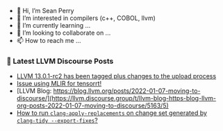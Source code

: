 - 👋 Hi, I’m Sean Perry
- 👀 I’m interested in compilers (c++, COBOL, llvm)
- 🌱 I’m currently learning ...
- 💞️ I’m looking to collaborate on ...
- 📫 How to reach me ...

<!---
s66perry/s66perry is a ✨ special ✨ repository because its `README.md` (this file) appears on your GitHub profile.
You can click the Preview link to take a look at your changes.
--->
### 📕 Latest LLVM Discourse Posts

<!-- DISCOURSE-LLVM:START -->
- [LLVM 13.0.1-rc2 has been tagged plus changes to the upload process](https://llvm.discourse.group/t/llvm-13-0-1-rc2-has-been-tagged-plus-changes-to-the-upload-process/5551/1)
- [Issue using MLIR for tensorrt!](https://llvm.discourse.group/t/issue-using-mlir-for-tensorrt/5331/2)
- [LLVM Blog: https://blog.llvm.org/posts/2022-01-07-moving-to-discourse/](https://llvm.discourse.group/t/llvm-blog-https-blog-llvm-org-posts-2022-01-07-moving-to-discourse/5163/5)
- [How to run `clang-apply-replacements` on change set generated by `clang-tidy --export-fixes`?](https://llvm.discourse.group/t/how-to-run-clang-apply-replacements-on-change-set-generated-by-clang-tidy-export-fixes/4757/2)
<!-- DISCOURSE-LLVM:END -->
